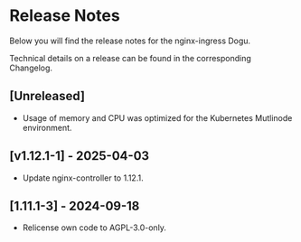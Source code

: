 # Release Notes

Below you will find the release notes for the nginx-ingress Dogu.

Technical details on a release can be found in the corresponding Changelog.

## [Unreleased]
* Usage of memory and CPU was optimized for the Kubernetes Mutlinode environment.

## [v1.12.1-1] - 2025-04-03
* Update nginx-controller to 1.12.1.

## [1.11.1-3] - 2024-09-18
* Relicense own code to AGPL-3.0-only.